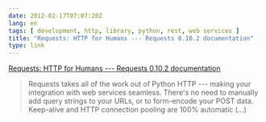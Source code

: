 ```yaml
---
date: 2012-02-17T07:07:28Z
lang: en
tags: [ development, http, library, python, rest, web services ]
title: "Requests: HTTP for Humans --- Requests 0.10.2 documentation"
type: link
---
```


[Requests: HTTP for Humans --- Requests 0.10.2
documentation](http://docs.python-requests.org/en/latest/index.html)

> Requests takes all of the work out of Python HTTP --- making your
> integration with web services seamless. There's no need to manually
> add query strings to your URLs, or to form-encode your POST data.
> Keep-alive and HTTP connection pooling are 100% automatic (...)

